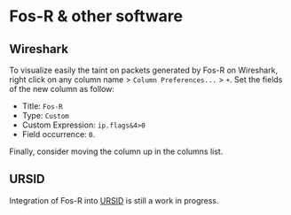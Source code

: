 # Fos-R & other software

## Wireshark

To visualize easily the taint on packets generated by Fos-R on Wireshark, right click on any column name > `Column Preferences...` > `+`. Set the fields of the new column as follow:

- Title: `Fos-R`
- Type: `Custom`
- Custom Expression: `ip.flags&4>0`
- Field occurrence: `0`.

Finally, consider moving the column up in the columns list.

## URSID

Integration of Fos-R into [URSID](https://gitlab.inria.fr/pirat-public/ursid) is still a work in progress.
